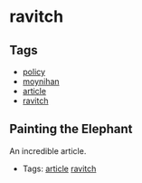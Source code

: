 # ravitch
## Tags
- [policy](policy.md)
- [moynihan](moynihan.md)
- [article](article.md)
- [ravitch](ravitch.md)
## Painting the Elephant

An incredible article.
- Tags: [article](article.md) [ravitch](ravitch.md)
